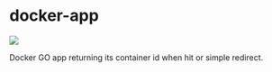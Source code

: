 # docker-app

[![](https://images.microbadger.com/badges/version/nohaapav/app.svg)](http://microbadger.com/images/nohaapav/app "Get your own version badge on microbadger.com")

Docker GO app returning its container id when hit or simple redirect.
